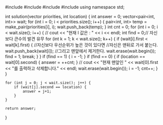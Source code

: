#include <string>
#include <vector>
#include <iostream>
#include <utility>
using namespace std;


int solution(vector<int> priorities, int location) {
    int answer = 0;
    vector<pair<int, int>> wait;
    for (int i = 0; i < priorities.size(); i++) {
        pair<int, int> temp = make_pair(priorities[i], i);
        wait.push_back(temp);
    }
    int cnt = 0;
    for (int i = 0; i < wait.size(); i++) {
       // cout << "현재 I 값은 : " << i << endl;
        int find = 0;// 자신보다 큰수의 발견 유무
        for (int k = 1; k < wait.size(); k++) {
            if (wait[i].first < wait[k].first) { //자신보다 우선순위가 높은 것이 있다면
                //자신은 맨뒤로 가서 붙는다.
                wait.push_back(wait[i]);
                //그리고 맨앞에서 제거한다.
                wait.erase(wait.begin());
                find = 1;
                break;
            }
        }
        if (find == 1) {
            i = -1;
        }
        if (find == 0) {
            if (location == wait[0].second) {
                answer = ++cnt;
            }
          //  cout << "현재 맨앞인 " << wait[0].first << "를 출력하고 삭제합니다." << endl;
            wait.erase(wait.begin());
            i = -1;
            cnt++;
        }
    }


    for (int j = 0; j < wait.size(); j++) {
        if (wait[j].second == location) {
            answer = j+1;
        }
    }
    
    return answer;
}
